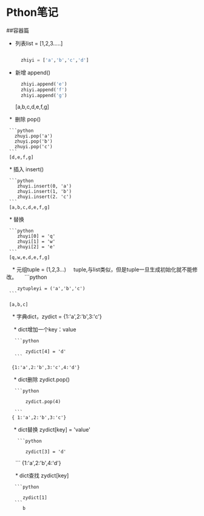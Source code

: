# Pthon笔记

##容器篇

  * 列表list = [1,2,3.....]
  
    ```python
    
      zhiyi = ['a','b','c','d']
    ```
    
   * 新增 append()
      
      ```python
        zhiyi.append('e')
        zhiyi.append('f')
        zhiyi.append('g')
      ```
      [a,b,c,d,e,f,g]
      
   *  删除 pop()
    
     ```python
       zhuyi.pop('a')
       zhuyi.pop('b')
       zhuyi.pop('c')
     ```
     [d,e,f,g]
     
   * 插入 insert()
     
     ```python
        zhuyi.insert(0, 'a')
        zhuyi.insert(1, 'b')
        zhuyi.insert(2. 'c')
     ```
     [a,b,c,d,e,f,g]
     
   * 替换 
     
     ```python
        zhuyi[0] = 'q'
        zhuyi[1] = 'w'
        zhuyi[2] = 'e'
     ```
     [q,w,e,d,e,f,g]
     
     * 元组tuple = (1,2,3...)
     
     tuple,与list类似，但是tuple一旦生成初始化就不能修改。
     
     ```python
        
        zytupleyi = ('a','b','c')
     ```
     
     [a,b,c]
     
     * 字典dict，zydict = {1:'a',2:'b',3:'c'}
     
      * dict增加一个key：value
       
       ```python

           zydict[4] = 'd'
       ```

      {1:'a',2:'b',3:'c',4:'d'}
      
      * dict删除 zydict.pop()
       
       ```python
       
           zydict.pop(4)
           
       ```
      { 1:'a',2:'b',3:'c'}
       
      * dict替换 zydict[key] = 'value'
      
        ```python
        
           zydict[3] = 'd'
           
       ```
       {1:'a',2:'b',4:'d'}
       
       * dict查找 zydict[key]
       
       ```python
       
          zydict[1]
       ```
          b
       
 
          
        
     
     
    
    
    
    
    
    
    
    
    

